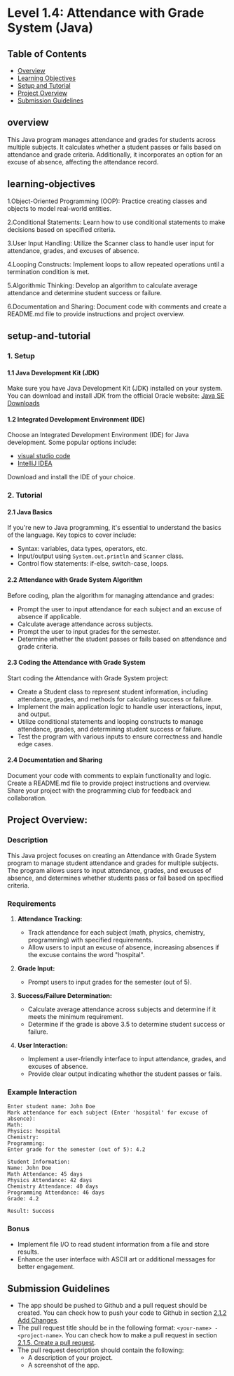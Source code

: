 # Level 1.4: Attendance with Grade System (Java)

## Table of Contents

- [Overview](#overview)
- [Learning Objectives](#learning-objectives)
- [Setup and Tutorial](#setup-and-tutorial)
- [Project Overview](#project-overview)
- [Submission Guidelines](#submission-guidelines)



## overview

This Java program manages attendance and grades for students across multiple subjects. It calculates whether a student passes or fails based on attendance and grade criteria. Additionally, it incorporates an option for an excuse of absence, affecting the attendance record.

## learning-objectives

1.Object-Oriented Programming (OOP): Practice creating classes and objects to model real-world entities.

2.Conditional Statements: Learn how to use conditional statements to make decisions based on specified criteria.

3.User Input Handling: Utilize the Scanner class to handle user input for attendance, grades, and excuses of absence.

4.Looping Constructs: Implement loops to allow repeated operations until a termination condition is met.

5.Algorithmic Thinking: Develop an algorithm to calculate average attendance and determine student success or failure.

6.Documentation and Sharing: Document code with comments and create a README.md file to provide instructions and project overview.


## setup-and-tutorial

### 1. Setup

#### 1.1 Java Development Kit (JDK)

Make sure you have Java Development Kit (JDK) installed on your system. You can download and install JDK from the official Oracle website: [Java SE Downloads](https://www.oracle.com/java/technologies/javase-downloads.html)

#### 1.2 Integrated Development Environment (IDE)

Choose an Integrated Development Environment (IDE) for Java development. Some popular options include:
- [visual studio code](https://code.visualstudio.com)
- [IntelliJ IDEA](https://www.jetbrains.com/idea/)

Download and install the IDE of your choice.

### 2. Tutorial

#### 2.1 Java Basics

If you're new to Java programming, it's essential to understand the basics of the language. Key topics to cover include:
- Syntax: variables, data types, operators, etc.
- Input/output using `System.out.println` and `Scanner` class.
- Control flow statements: if-else, switch-case, loops.

#### 2.2 Attendance with Grade System Algorithm

Before coding, plan the algorithm for managing attendance and grades:
- Prompt the user to input attendance for each subject and an excuse of absence if applicable.
- Calculate average attendance across subjects.
- Prompt the user to input grades for the semester.
- Determine whether the student passes or fails based on attendance and grade criteria.

#### 2.3 Coding the Attendance with Grade System

Start coding the Attendance with Grade System project:
- Create a Student class to represent student information, including attendance, grades, and methods for calculating success or failure.
- Implement the main application logic to handle user interactions, input, and output.
- Utilize conditional statements and looping constructs to manage attendance, grades, and determining student success or failure.
- Test the program with various inputs to ensure correctness and handle edge cases.


#### 2.4 Documentation and Sharing

Document your code with comments to explain functionality and logic. Create a README.md file to provide project instructions and overview. Share your project with the programming club for feedback and collaboration.


## Project Overview:

### Description

This Java project focuses on creating an Attendance with Grade System program to manage student attendance and grades for multiple subjects. The program allows users to input attendance, grades, and excuses of absence, and determines whether students pass or fail based on specified criteria.

### Requirements

1. **Attendance Tracking:**
   - Track attendance for each subject (math, physics, chemistry, programming) with specified requirements.
   - Allow users to input an excuse of absence, increasing absences if the excuse contains the word "hospital".

2. **Grade Input:**
   - Prompt users to input grades for the semester (out of 5).

3. **Success/Failure Determination:**
   - Calculate average attendance across subjects and determine if it meets the minimum requirement.
   - Determine if the grade is above 3.5 to determine student success or failure.

4. **User Interaction:**
   - Implement a user-friendly interface to input attendance, grades, and excuses of absence.
   - Provide clear output indicating whether the student passes or fails.

### Example Interaction
```Welcome to the Attendance and Grade System!
Enter student name: John Doe
Mark attendance for each subject (Enter 'hospital' for excuse of absence):
Math: 
Physics: hospital
Chemistry: 
Programming: 
Enter grade for the semester (out of 5): 4.2

Student Information:
Name: John Doe
Math Attendance: 45 days
Physics Attendance: 42 days
Chemistry Attendance: 40 days
Programming Attendance: 46 days
Grade: 4.2

Result: Success
```

### Bonus

- Implement file I/O to read student information from a file and store results.
- Enhance the user interface with ASCII art or additional messages for better engagement.

## Submission Guidelines

- The app should be pushed to Github and a pull request should be created. You can check how to push your code to Github in section [2.1.2 Add Changes](https://github.com/Programming-Club-IAU/git-and-github#212-add-changes).
- The pull request title should be in the following format: `<your-name> - <project-name>`. You can check how to make a pull request in section [2.1.5. Create a pull request](ttps://github.com/Programming-Club-IAU/git-and-github#215-create-a-pull-request).
- The pull request description should contain the following:
  - A description of your project.
  - A screenshot of the app.